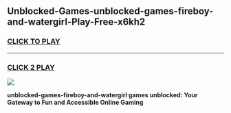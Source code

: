 
## Unblocked-Games-unblocked-games-fireboy-and-watergirl-Play-Free-x6kh2
<h3>
<a href="https://premium76.site?title=unblocked-games-fireboy-and-watergirl&ref=20M">CLICK TO PLAY</a></h3>
<hr>

<h3>
<a href="https://premium76.site?title=unblocked-games-fireboy-and-watergirl&ref=20M">CLICK 2 PLAY</a>
  
</h3>

<a href="https://premium76.site?title=unblocked-games-fireboy-and-watergirl&ref=19M"><img src="https://clearcache.store/games.png"></a>


**unblocked-games-fireboy-and-watergirl games unblocked: Your Gateway to Fun and Accessible Online Gaming**
